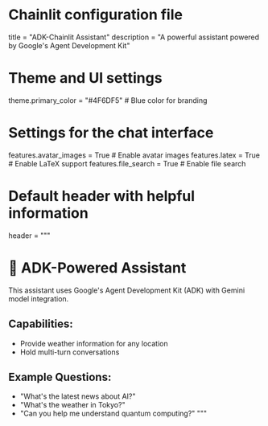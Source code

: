# Chainlit configuration file
title = "ADK-Chainlit Assistant"
description = "A powerful assistant powered by Google's Agent Development Kit"

# Theme and UI settings
theme.primary_color = "#4F6DF5"  # Blue color for branding

# Settings for the chat interface
features.avatar_images = True     # Enable avatar images
features.latex = True             # Enable LaTeX support
features.file_search = True       # Enable file search

# Default header with helpful information
header = """
# 🤖 ADK-Powered Assistant

This assistant uses Google's Agent Development Kit (ADK) with Gemini model integration.

## Capabilities:
- Provide weather information for any location
- Hold multi-turn conversations

## Example Questions:
- "What's the latest news about AI?"
- "What's the weather in Tokyo?"
- "Can you help me understand quantum computing?"
"""